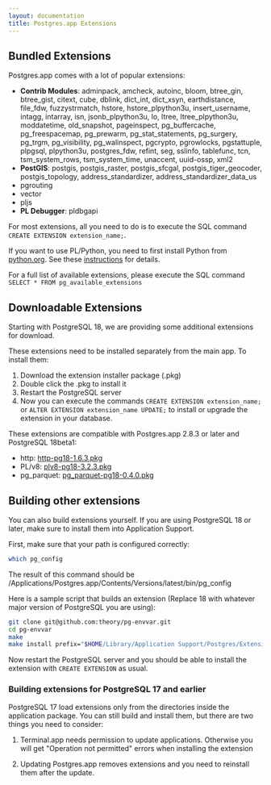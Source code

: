 ```yaml
---
layout: documentation
title: Postgres.app Extensions
---
```


## Bundled Extensions

Postgres.app comes with a lot of popular extensions:

- **Contrib Modules**: adminpack, amcheck, autoinc, bloom, btree_gin, btree_gist, citext, cube, dblink, dict_int, dict_xsyn, earthdistance, file_fdw, fuzzystrmatch, hstore, hstore_plpython3u, insert_username, intagg, intarray, isn, jsonb_plpython3u, lo, ltree, ltree_plpython3u, moddatetime, old_snapshot, pageinspect, pg_buffercache, pg_freespacemap, pg_prewarm, pg_stat_statements, pg_surgery, pg_trgm, pg_visibility, pg_walinspect, pgcrypto, pgrowlocks, pgstattuple, plpgsql, plpython3u, postgres_fdw, refint, seg, sslinfo, tablefunc, tcn, tsm_system_rows, tsm_system_time, unaccent, uuid-ossp, xml2
- **PostGIS**: postgis, postgis_raster, postgis_sfcgal, postgis_tiger_geocoder, postgis_topology, address_standardizer, address_standardizer_data_us
- pgrouting
- vector
- pljs
- **PL Debugger**: pldbgapi

For most extensions, all you need to do is to execute the SQL command `CREATE EXTENSION extension_name;`.

If you want to use PL/Python, you need to first install Python from [python.org](https://python.org).
See these [instructions](/documentation/plpython.html) for details.

For a full list of available extensions, please execute the SQL command `SELECT * FROM pg_available_extensions`

## Downloadable Extensions

Starting with PostgreSQL 18, we are providing some additional extensions for download.

These extensions need to be installed separately from the main app. To install them:

1. Download the extension installer package (.pkg)
2. Double click the .pkg to install it
3. Restart the PostgreSQL server
4. Now you can execute the commands `CREATE EXTENSION extension_name;` or `ALTER EXTENSION extension_name UPDATE;` to install or upgrade the extension in your database.

These extensions are compatible with Postgres.app 2.8.3 or later and PostgreSQL 18beta1:

- http: [http-pg18-1.6.3.pkg](https://github.com/PostgresApp/Extensions/releases/download/http-1.6.3/http-pg18-1.6.3.pkg)
- PL/v8: [plv8-pg18-3.2.3.pkg](https://github.com/PostgresApp/PostgresApp/releases/download/v2.8.3/plv8-pg18-3.2.3.pkg)
- pg_parquet: [pg_parquet-pg18-0.4.0.pkg](https://github.com/PostgresApp/Extensions/releases/download/pg_parquet-0.4.0/pg_parquet-pg18-0.4.0.pkg)


## Building other extensions

You can also build extensions yourself.
If you are using PostgreSQL 18 or later, make sure to install them into Application Support.

First, make sure that your path is configured correctly:

```sh
which pg_config
```

The result of this command should be /Applications/Postgres.app/Contents/Versions/latest/bin/pg_config

Here is a sample script that builds an extension (Replace 18 with whatever major version of PostgreSQL you are using):

```sh
git clone git@github.com:theory/pg-envvar.git
cd pg-envvar
make
make install prefix="$HOME/Library/Application Support/Postgres/Extensions/18/local"
```

Now restart the PostgreSQL server and you should be able to install the extension with `CREATE EXTENSION` as usual.

### Building extensions for PostgreSQL 17 and earlier

PostgreSQL 17 load extensions only from the directories inside the application package.
You can still build and install them, but there are two things you need to consider:

1) Terminal.app needs permission to update applications. Otherwise you will get "Operation not permitted" errors when installing the extension

2) Updating Postgres.app removes extensions and you need to reinstall them after the update.